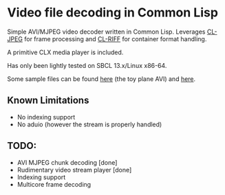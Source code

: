 # Video file decoding in Common Lisp

Simple AVI/MJPEG video decoder written in Common Lisp. Leverages [CL-JPEG](https://github.com/sharplispers/cl-jpeg) for frame processing and [CL-RIFF](https://github.com/RobBlackwell/cl-riff) for container format handling.

A primitive CLX media player is included.

Has only been lightly tested on SBCL 13.x/Linux x86-64.

Some sample files can be found [here](https://cinelerra-cv.org/footage.php) (the toy plane AVI) and [here](http://jjc.freeshell.org/turning_pages.html).


## Known Limitations

* No indexing support
* No aduio (however the stream is properly handled)


## TODO:

* AVI MJPEG chunk decoding [done]
* Rudimentary video stream player [done]
* Indexing support
* Multicore frame decoding
